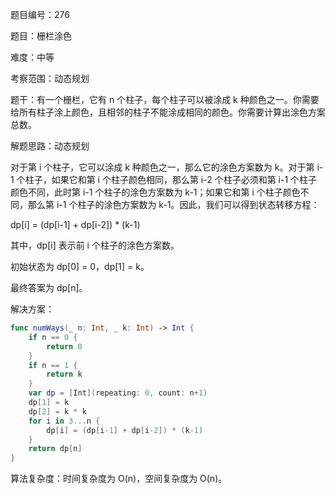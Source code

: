 题目编号：276

题目：栅栏涂色

难度：中等

考察范围：动态规划

题干：有一个栅栏，它有 n 个柱子，每个柱子可以被涂成 k 种颜色之一。你需要给所有柱子涂上颜色，且相邻的柱子不能涂成相同的颜色。你需要计算出涂色方案总数。

解题思路：动态规划

对于第 i 个柱子，它可以涂成 k 种颜色之一，那么它的涂色方案数为 k。对于第 i-1 个柱子，如果它和第 i 个柱子颜色相同，那么第 i-2 个柱子必须和第 i-1 个柱子颜色不同，此时第 i-1 个柱子的涂色方案数为 k-1；如果它和第 i 个柱子颜色不同，那么第 i-1 个柱子的涂色方案数为 k-1。因此，我们可以得到状态转移方程：

dp[i] = (dp[i-1] + dp[i-2]) * (k-1)

其中，dp[i] 表示前 i 个柱子的涂色方案数。

初始状态为 dp[0] = 0，dp[1] = k。

最终答案为 dp[n]。

解决方案：

```swift
func numWays(_ n: Int, _ k: Int) -> Int {
    if n == 0 {
        return 0
    }
    if n == 1 {
        return k
    }
    var dp = [Int](repeating: 0, count: n+1)
    dp[1] = k
    dp[2] = k * k
    for i in 3...n {
        dp[i] = (dp[i-1] + dp[i-2]) * (k-1)
    }
    return dp[n]
}
```

算法复杂度：时间复杂度为 O(n)，空间复杂度为 O(n)。